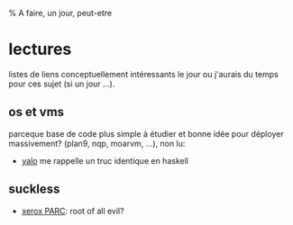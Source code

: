 % A faire, un jour, peut-etre

# lectures

listes de liens conceptuellement intéressants le jour ou j'aurais du temps pour
ces sujet (si un jour ...).

## os et vms

parceque base de code plus simple à étudier et bonne idée pour déployer massivement? 
(plan9, nqp, moarvm, ...), non lu:

* [yalo](https://github.com/whily/yalo) me rappelle un truc identique en haskell

## suckless

* [xerox PARC](https://www.youtube.com/watch?v=c6SUOeAqOjU): root of all evil?



